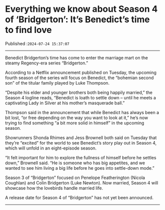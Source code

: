 # Everything we know about Season 4 of ‘Bridgerton’: It’s Benedict’s time to find love

Published :`2024-07-24 15:37:07`

---

Benedict Bridgerton’s time has come to enter the marriage mart on the steamy Regency-era series “Bridgerton.”

According to a Netflix announcement published on Tuesday, the upcoming fourth season of the series will focus on Benedict, the “bohemian second son” of the titular family played by Luke Thompson.

“Despite his elder and younger brothers both being happily married,” the Season 4 logline reads, “Benedict is loath to settle down – until he meets a captivating Lady in Silver at his mother’s masquerade ball.”

Thompson said in the announcement that while Benedict has always been a bit lost, “or free depending on the way you want to look at it,” he’s now trying to find something “a bit more solid in himself” in the upcoming season.

Showrunners Shonda Rhimes and Jess Brownell both said on Tuesday that they’re “excited” for the world to see Benedict’s story play out in Season 4, which will unfold in an eight-episode season.

“It felt important for him to explore the fullness of himself before he settles down,” Brownell said. “He is someone who has big appetites, and we wanted to see him living a big life before he goes into settle-down mode.”

Season 3 of “Bridgerton” focused on Penelope Featherington (Nicola Coughlan) and Colin Bridgerton (Luke Newton). Now married, Season 4 will showcase how the lovebirds handle married life.

A release date for Season 4 of “Bridgerton” has not yet been announced.

---

